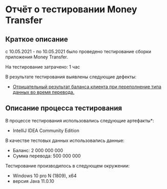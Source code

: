 # Отчёт о тестировании Money Transfer

## Краткое описание

с 10.05.2021 - по 10.05.2021 было проведено тестирование сборки приложения Money Transfer.

На тестирование затрачено: 1 час

В результате тестирования выявлены следующие дефекты:

* [Отрицательный результат баланса клиента при переполнение типа данных во время перевода.](https://github.com/Orlov-D/javaqa-2.1/issues/1)

## Описание процесса тестирования

В процессе тестирования использовались следующие артефакты*:

* IntelliJ IDEA Community Edition

В качестве тестовых данных использовались
данные:

* Баланс: 2 000 000 000
* Сумма перевода: 500 000 000

Тестирование производилось в следующем окружении:

* Windows 10 pro N (1809), x64
* версия Java 11.0.10
